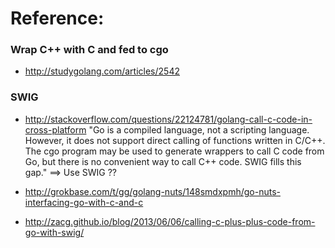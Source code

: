 
# Reference:

### Wrap C++ with C and fed to cgo
- http://studygolang.com/articles/2542



### SWIG
- http://stackoverflow.com/questions/22124781/golang-call-c-code-in-cross-platform
"Go is a compiled language, not a scripting language. However, it does not support direct calling of functions written in C/C++. The cgo program may be used to generate wrappers to call C code from Go, but there is no convenient way to call C++ code. SWIG fills this gap."
==> Use SWIG ??

- http://grokbase.com/t/gg/golang-nuts/148smdxpmh/go-nuts-interfacing-go-with-c-and-c

- http://zacg.github.io/blog/2013/06/06/calling-c-plus-plus-code-from-go-with-swig/

